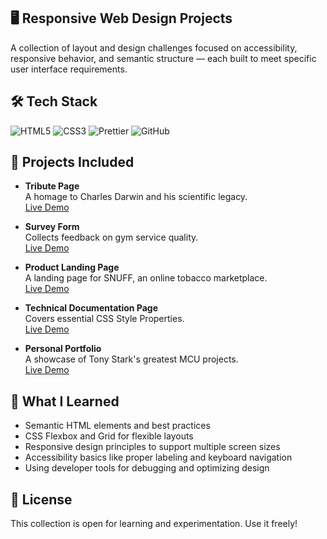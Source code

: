 ## 🖥️ Responsive Web Design Projects

A collection of layout and design challenges focused on accessibility, responsive behavior, and semantic structure — each built to meet specific user interface requirements.

## 🛠️ Tech Stack 
![HTML5](https://img.shields.io/badge/-HTML5-E34F26?logo=html5&logoColor=white&logoWidth=30)
![CSS3](https://img.shields.io/badge/-CSS3-1572B6?logo=css3&logoColor=white&logoWidth=30)
![Prettier](https://img.shields.io/badge/-Prettier-F7B93E?logo=prettier&logoColor=black&logoWidth=30)
![GitHub](https://img.shields.io/badge/-GitHub-181717?logo=github&logoColor=white&logoWidth=30)


## 🚀 Projects Included

- **Tribute Page**  
   A homage to Charles Darwin and his scientific legacy.  
  [Live Demo](https://codepen.io/Work-Reinis/pen/WbQpExw)

  
- **Survey Form**  
  Collects feedback on gym service quality.  
  [Live Demo](https://codepen.io/Work-Reinis/pen/myeWMPY)

  
- **Product Landing Page**  
  A landing page for SNUFF, an online tobacco marketplace.  
  [Live Demo](https://codepen.io/Work-Reinis/pen/yyYMoJM)

  
- **Technical Documentation Page**  
  Covers essential CSS Style Properties.  
  [Live Demo](https://codepen.io/Work-Reinis/pen/ByoWdzy)

  
- **Personal Portfolio**  
  A showcase of Tony Stark's greatest MCU projects.  
  [Live Demo](https://codepen.io/Work-Reinis/pen/NPGpvqG)


## 🧠 What I Learned

- Semantic HTML elements and best practices  
- CSS Flexbox and Grid for flexible layouts  
- Responsive design principles to support multiple screen sizes  
- Accessibility basics like proper labeling and keyboard navigation  
- Using developer tools for debugging and optimizing design


## 📜 License

This collection is open for learning and experimentation. Use it freely!

